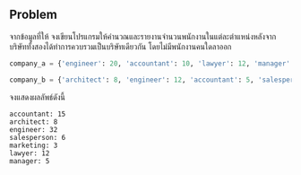 ## Problem

จากข้อมูลที่ให้ จงเขียนโปรแกรมให้คำนวณและรายงานจำนวนพนักงานในแต่ละตำแหน่งหลังจากบริษัททั้งสองได้ทำการควบรวมเป็นบริษัทเดียวกัน โดยไม่มีพนักงานคนใดลาออก

```Python
company_a = {'engineer': 20, 'accountant': 10, 'lawyer': 12, 'manager': 5}

company_b = {'architect': 8, 'engineer': 12, 'accountant': 5, 'salesperson': 6, 'marketing': 3}

```

จงแสดงผลลัพธ์ดังนี้

```
accountant: 15
architect: 8
engineer: 32
salesperson: 6
marketing: 3
lawyer: 12
manager: 5
```
